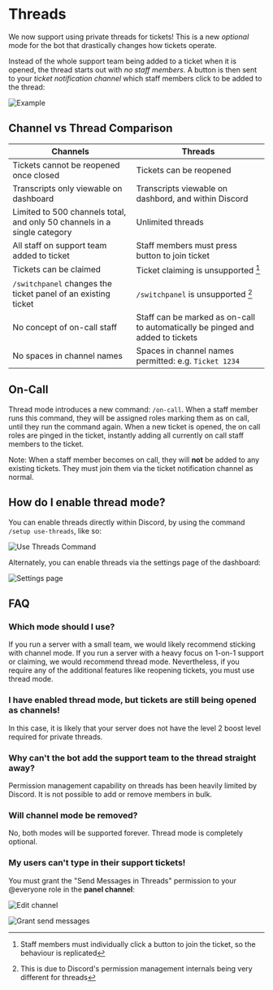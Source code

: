 # Threads
We now support using private threads for tickets! This is a new *optional* mode for the bot that drastically changes how tickets operate.	

Instead of the whole support team being added to a ticket when it is opened, the thread starts out with *no staff members*. A button is then sent to your *ticket notification channel* which staff members click to be added to the thread:

![Example](/img/ticket_notification.webp)

## Channel vs Thread Comparison
|Channels|Threads |
|--|--|
|Tickets cannot be reopened once closed|Tickets can be reopened|
|Transcripts only viewable on dashboard|Transcripts viewable on dashbord, and within Discord|
|Limited to 500 channels total, and only 50 channels in a single category|Unlimited threads |
|All staff on support team added to ticket | Staff members must press button to join ticket |
|Tickets can be claimed |Ticket claiming is unsupported [^note1]|
|`/switchpanel` changes the ticket panel of an existing ticket |`/switchpanel` is unsupported [^note2]|
|No concept of on-call staff|Staff can be marked as on-call to automatically be pinged and added to tickets|
|No spaces in channel names|Spaces in channel names permitted: e.g. `Ticket 1234`

[^note1]: Staff members must individually click a button to join the ticket, so the behaviour is replicated

[^note2]: This is due to Discord's permission management internals being very different for threads

## On-Call
Thread mode introduces a new command: `/on-call`. When a staff member runs this command, they will be assigned roles marking them as on call, until they run the command again. When a new ticket is opened, the on call roles are pinged in the ticket, instantly adding all currently on call staff members to the ticket.

Note: When a staff member becomes on call, they will **not** be added to any existing tickets. They must join them via the ticket notification channel as normal.

## How do I enable thread mode?
You can enable threads directly within Discord, by using the command `/setup use-threads`, like so:

![Use Threads Command](/img/threads_command.webp)

Alternately, you can enable threads via the settings page of the dashboard:

![Settings page](/img/threads_enable_dashboard.webp)

## FAQ
### Which mode should I use?
If you run a server with a small team, we would likely recommend sticking with channel mode. If you run a server with a heavy focus on 1-on-1 support or claiming, we would recommend thread mode. Nevertheless, if you require any of the additional features like reopening tickets, you must use thread mode.

### I have enabled thread mode, but tickets are still being opened as channels!
In this case, it is likely that your server does not have the level 2 boost level required for private threads.

### Why can't the bot add the support team to the thread straight away?
Permission management capability on threads has been heavily limited by Discord. It is not possible to add or remove members in bulk.

### Will channel mode be removed?
No, both modes will be supported forever. Thread mode is completely optional.

### My users can't type in their support tickets!
You must grant the "Send Messages in Threads" permission to your @everyone role in the **panel channel**:

![Edit channel](/img/edit_channel.webp)

![Grant send messages](/img/grant_send_messages_in_thread.webp)
